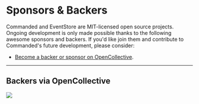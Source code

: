 # Sponsors & Backers

Commanded and EventStore are MIT-licensed open source projects. Ongoing development is only made possible thanks to the following awesome sponsors and backers. If you'd like join them and contribute to Commanded's future development, please consider:

- [Become a backer or sponsor on OpenCollective](https://opencollective.com/commanded).

---

## Backers via OpenCollective

<img src="https://opencollective.com/commanded/backers.svg?width=890">
